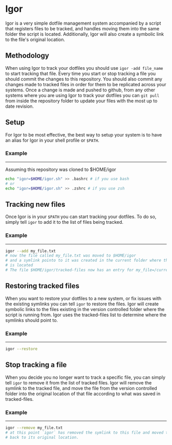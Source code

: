 # Igor

Igor is a very simple dotfile management system accompanied by a script that
registers files to be tracked, and handles moving them into the same folder the
script is located. Additionally, Igor will also create a symbolic link to the
file's original location.

## Methodology

When using Igor to track your dotfiles you should use `igor -add file_name` to
start tracking that file. Every time you start or stop tracking a file you
should commit the changes to this repository. You should also commit any changes
made to tracked files in order for them to be replicated across your systems.
Once a change is made and pushed to github, from any other systems where you are
using Igor to track your dotfiles you can `git pull` from inside the repository
folder to update your files with the most up to date revision.

## Setup

For Igor to be most effective, the best way to setup your system is to have an
alias for Igor in your shell profile or `$PATH`.

### Example

---

Assuming this repository was cloned to $HOME/igor

```sh
echo "igor=$HOME/igor.sh" >> .bashrc # if you use bash
# or
echo "igor=$HOME/igor.sh" >> .zshrc # if you use zsh
```

## Tracking new files

Once Igor is in your `$PATH` you can start tracking your dotfiles. To do so,
simply tell `igor` to add it to the list of files
being tracked.

### Example

---

```sh
igor --add my_file.txt
# now the file called my_file.txt was moved to $HOME/igor
# and a symlink pointo to it was created in the current folder where this file
# is located
# The file $HOME/igor/tracked-files now has an entry for my_file=/current/folder
```

## Restoring tracked files

When you want to restore your dotfiles to a new system, or fix issues with the
existing symlinks you can tell `igor` to restore the files.
Igor will create symbolic links to the files existing in the version controlled
folder where the script is running from. Igor uses the tracked-files list to
determine where the symlinks should point to.

### Example

---

```sh
igor --restore
```

## Stop tracking a file

When you decide you no longer want to track a specific file, you can simply tell
`igor` to remove it from the list of tracked files. Igor will remove the symlink
to the tracked file, and move the file from the version controlled folder into
the original location of that file according to what was saved in tracked-files.

### Example

---

```sh
igor --remove my_file.txt
# at this point `igor` has removed the symlink to this file and moved the file
# back to its original location.
```
